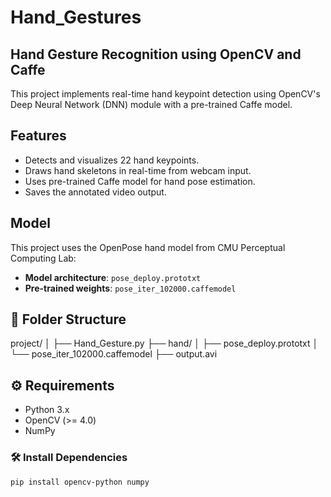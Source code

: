 # Hand_Gestures

## Hand Gesture Recognition using OpenCV and Caffe

This project implements real-time hand keypoint detection using OpenCV's Deep Neural Network (DNN) module with a pre-trained Caffe model.

##  Features

- Detects and visualizes 22 hand keypoints.
- Draws hand skeletons in real-time from webcam input.
- Uses pre-trained Caffe model for hand pose estimation.
- Saves the annotated video output.

##  Model

This project uses the OpenPose hand model from CMU Perceptual Computing Lab:

- **Model architecture**: `pose_deploy.prototxt`
- **Pre-trained weights**: `pose_iter_102000.caffemodel`

## 📁 Folder Structure
project/
│
├── Hand_Gesture.py
├── hand/
│ ├── pose_deploy.prototxt
│ └── pose_iter_102000.caffemodel
├── output.avi

## ⚙️ Requirements

- Python 3.x
- OpenCV (>= 4.0)
- NumPy

### 🛠️ Install Dependencies

```bash
pip install opencv-python numpy

